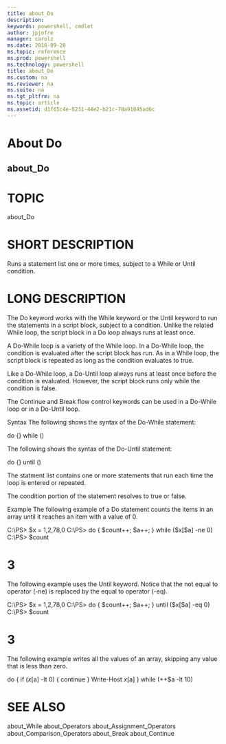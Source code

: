 ```yaml
---
title: about_Do
description: 
keywords: powershell, cmdlet
author: jpjofre
manager: carolz
ms.date: 2016-09-20
ms.topic: reference
ms.prod: powershell
ms.technology: powershell
title: about_Do
ms.custom: na
ms.reviewer: na
ms.suite: na
ms.tgt_pltfrm: na
ms.topic: article
ms.assetid: d1f65c4e-6231-44e2-b21c-78a91845ad6c
---
```

# About Do
## about_Do
# TOPIC

about_Do

# SHORT DESCRIPTION

Runs a statement list one or more times, subject to a While or Until
condition.

# LONG DESCRIPTION

The Do keyword works with the While keyword or the Until keyword to run
the statements in a script block, subject to a condition. Unlike the
related While loop, the script block in a Do loop always runs at least
once.

A Do-While loop is a variety of the While loop. In a Do-While loop, the
condition is evaluated after the script block has run. As in a While loop,
the script block is repeated as long as the condition evaluates to true.

Like a Do-While loop, a Do-Until loop always runs at least once before
the condition is evaluated. However, the script block runs only while
the condition is false.

The Continue and Break flow control keywords can be used in a Do-While
loop or in a Do-Until loop.

Syntax
The following shows the syntax of the Do-While statement:

do {<statement list>} while (<condition>)

The following shows the syntax of the Do-Until statement:

do {<statement list>} until (<condition>)

The statment list contains one or more statements that run each time
the loop is entered or repeated.

The condition portion of the statement resolves to true or false.

Example
The following example of a Do statement counts the items in an
array until it reaches an item with a value of 0.

C:\PS> $x = 1,2,78,0
C:\PS> do { $count++; $a++; } while ($x[$a] -ne 0)
C:\PS> $count
# 3


The following example uses the Until keyword. Notice that
the not equal to operator (-ne) is replaced by the
equal to operator (-eq).

C:\PS> $x = 1,2,78,0
C:\PS> do { $count++; $a++; } until ($x[$a] -eq 0)
C:\PS> $count
# 3


The following example writes all the values of an array, skipping any
value that is less than zero.

do
{
if ($x[$a] -lt 0) { continue }
Write-Host $x[$a]
}
while (++$a -lt 10)

# SEE ALSO

about_While
about_Operators
about_Assignment_Operators
about_Comparison_Operators
about_Break
about_Continue


